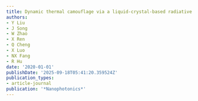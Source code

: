 ```yaml
---
title: Dynamic thermal camouflage via a liquid-crystal-based radiative metasurface
authors:
- Y Liu
- J Song
- W Zhao
- X Ren
- Q Cheng
- X Luo
- NX Fang
- R Hu
date: '2020-01-01'
publishDate: '2025-09-18T05:41:20.359524Z'
publication_types:
- article-journal
publication: '*Nanophotonics*'
---
```

